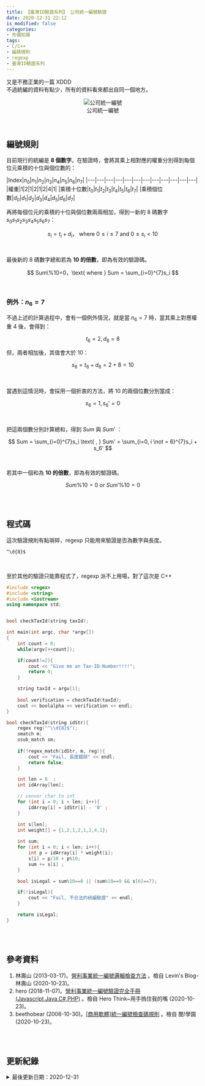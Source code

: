 ```yaml
---
title: 【臺灣ID驗證系列】 公司統一編號驗證
date: 2020-12-31 22:12
is_modified: false
categories:
- 先備知識
tags:
- C/C++
- 編碼規則
- regexp
- 臺灣ID驗證系列
--- 
```


又是不務正業的一篇 XDDD    
不過統編的資料有點少，所有的資料看來都出自同一個地方。 

<!--more-->
<center> <img src="https://i.imgur.com/GPyBBgm.jpg?1" alt="公司統一編號"></center>
<center class="imgtext">公司統一編號</center>
<br><br> 

## 編號規則
目前現行的統編是 **8 個數字**。在驗證時，會將其乘上相對應的權重分別得到每個位元乘積的十位與個位數的：


|Index|$n_0$|$n_1$|$n_2$|$n_3$|$n_4$|$n_5$|$n_6$|$n_7$|
|---|---|---|---|---|---|---|---|---|---|---|---|
|權重|1|2|1|2|1|2|4|1|
|乘積十位數|$t_0$|$t_1$|$t_2$|$t_3$|$t_4$|$t_5$|$t_6$|$t_7$|
|乘積個位數|$d_0$|$d_1$|$d_2$|$d_3$|$d_4$|$d_5$|$d_6$|$d_7$|

 
再將每個位元的乘積的十位與個位數兩兩相加，得到一新的 8 碼數字 $s_0s_1s_2s_3s_4s_5s_6s_7$：

$$
s_i = t_i + d_i，\text{ where }  0 \le i \le 7 \text{ and } 0 \le s_i < 10
$$
 
<br>

最後新的 8 碼數字總和若為 **10 的倍數**，即為有效的驗證碼。

$$
Sum\%10=0，\text{ where }  Sum = \sum_{i=0}^{7}s_i
$$
 
<br>

### 例外：$n_6 = 7$
不過上述的計算過程中，會有一個例外情況，就是當 $n_6 = 7$ 時，當其乘上對應權重 $4$ 後，會得到：

$$
t_6 = 2 , d_6 = 8
$$

但，兩者相加後，其值會大於 10：

$$
s_6 = t_6 + d_6 = 2 + 8 = 10
$$

<br>

當遇到這情況時，會採用一個折衷的方法，將 $10$ 的兩個位數分別當成：

$$
s_6 = 1, s_6' = 0
$$

<br>

把這兩個數分別計算總和，得到 $Sum$ 與 $Sum'$ ：

$$
Sum = \sum_{i=0}^{7}s_i \text{ , }
Sum' = \sum_{i=0, i \not = 6}^{7}s_i + s_6'
$$

<br>

若其中一個和為 **10 的倍數**，即為有效的驗證碼。

$$
Sum\%10=0 \text{ or } Sum'\%10=0
$$

<br><br> 

## 程式碼
這次驗證規則有點瑣碎，regexp 只能用來驗證是否為數字與長度。
```
^\d{8}$
```

<br>

至於其他的驗證只能靠程式了，regexp 派不上用場，對了這次是 C++
```cpp
#include <regex>
#include <string>
#include <iostream>
using namespace std;


bool checkTaxId(string taxId);

int main(int argc, char *argv[]) 
{
    int count = 0; 
    while(argv[++count]);

    if(count!=2){
        cout << "Give me an Tax-ID-Number!!!!";
        return 0;
    }

    string taxId = argv[1]; 
 
    bool verification = checkTaxId(taxId);	
    cout << boolalpha << verification << endl;
}

bool checkTaxId(string idStr){
    regex reg("^\\d{8}$");
    smatch m;
    ssub_match sm;
    
    if(!regex_match(idStr, m, reg)){
        cout << "Fail, 長度錯誤" << endl;
        return false;
    }

    int len = 8  ;
    int idArray[len];

    // conver char to int 
    for (int i = 0; i < len; i++){
        idArray[i] = idStr[i] - '0' ;
    }

    int s[len];
    int weight[] = {1,2,1,2,1,2,4,1};
 
    int sum;
    for (int i = 0; i < len; i++){
        int p = idArray[i] * weight[i];
        s[i] = p/10 + p%10;
        sum += s[i] ;   
    }

    bool isLegal = sum%10==0 || (sum%10==9 && s[6]==7);

    if(!isLegal){
        cout << "Fail, 不合法的統編驗證" << endl;   
    }

    return isLegal;
}
```
<br><br> 

## 參考資料 
1. 林壽山 (2013-03-17)。[營利事業統一編號邏輯檢查方法](https://superlevin.ifengyuan.tw/%E7%87%9F%E5%88%A9%E4%BA%8B%E6%A5%AD%E7%B5%B1%E4%B8%80%E7%B7%A8%E8%99%9F%E9%82%8F%E8%BC%AF%E6%AA%A2%E6%9F%A5%E6%96%B9%E6%B3%95/) 。檢自 Levin's Blog-林壽山 (2020-10-23)。
2. hero (2018-11-07)。[營利事業統一編號驗證完全手冊(Javascript,Java,C#,PHP)](http://herolin.webhop.me/entry/is-valid-TW-company-ID/) 。檢自 Hero Think~用手摀住我的嘴 (2020-10-23)。
3. beethobear (2006-10-30)。[[商用軟體]統一編號檢查碼規則](http://phorum.study-area.org/index.php/topic,11397.html) 。檢自 酷!學園 (2020-10-23)。

<br><br> 

## 更新紀錄
<details>
  <summary>最後更新日期：2020-12-31</summary>
  <ul class="timestamp">
    　<li>2020-12-31 發布</li>
    　<li>2020-10-24 完稿</li>
    　<li>2020-10-23 起稿</li>
  </ul>
</details>